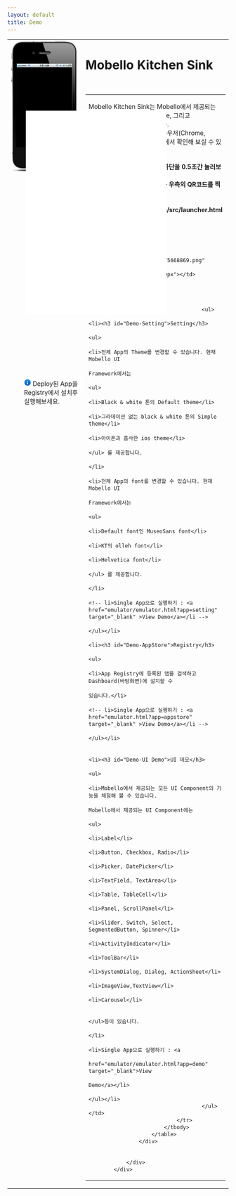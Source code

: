 ```yaml
---
layout: default
title: Demo
---
```


<div id="main">
				<div id="content" class="view">
					<div id="main-content" class="wiki-content group">
						<table class="sectionMacro" border="0" cellpadding="5"
							cellspacing="0" width="100%">
							<tbody>
								<tr>
									<td valign="top" width="220px" style="position: relative"><img
										class="confluence-embedded-image"
										src="attachments/4981276/5046452.png"
										  data-image-src="/download/attachments/4981276/tau201203271426.png?version=4&amp;modificationDate=1333007753386">
										<div id="iframeDIV" class="iframeDIV">
											<iframe id="browser" scrolling="no" frameborder="0"
												width="320px" height="464px"
												style="left: 42px; top: 161px; position: absolute;"
												src="src/launcher.html"></iframe>
										</div>
										<div
											style="background-color: rgba(255, 255, 255, 0.8); width: 320; height: 20px; padding: 10px; left: 28px; top: 762px; position: absolute;">
											<img class="emoticon emoticon-information"
												src="emulator/img/information.png"
												data-emoticon-name="information" alt="(info)"> Deploy된
											App을 Registry에서 설치후 실행해보세요.
										</div></td>
									<td valign="top"><h1 id="Demo-TAUKitchenSink">Mobello
											Kitchen Sink</h1>  
										<table>
											<tr>
												<td><p>
														Mobello Kitchen Sink는 Mobello에서 제공되는 모든 UI component와
														Theme, 그리고 Dashboard기능을 보여줍니다.<br />이 데모는 WebKit 기반의
														브라우저(Chrome, Safari)와 스마트폰 및 타블릿에서 확인해 보실 수 있습니다. <br />
														<br /> <span style="font-weight: bold">팁1: 왼쪽 아이폰의
															바탕화면 하단을 0.5초간 눌러보세요!</span> [<a href="emulator/emulator.html"
															target="_blank">새창으로 보기</a>] <br /> <span
															style="font-weight: bold">팁2: 스마트폰 및 타블릿에서는 우측의
															QR코드를 찍어보세요!</span> <br /> <span style="font-weight: bold">팁3:
															http://mobello.github.com/src/launcher.html</span> (아이폰 직접접속)

													</p></td>
												<td><img src="attachments/4981276/5668869.png"
													width="150px" height="150px"></td>
											</tr>
										</table>
										<ul>
											<li><h3 id="Demo-Setting">Setting</h3>
												<ul>
													<li>전체 App의 Theme를 변경할 수 있습니다. 현재 Mobello UI
														Framework에서는
														<ul>
															<li>Black & white 톤의 Default theme</li>
															<li>그라데이션 없는 black & white 톤의 Simple theme</li>
															<li>아이폰과 흡사한 ios theme</li>
														</ul> 를 제공합니다.
													</li>
													<li>전체 App의 font를 변경할 수 있습니다. 현재 Mobello UI
														Framework에서는
														<ul>
															<li>Default font인 MuseoSans font</li>
															<li>KT의 olleh font</li>
															<li>Helvetica font</li>
														</ul> 를 제공합니다.
													</li>
													<!-- li>Single App으로 실행하기 : <a href="emulator/emulator.html?app=setting" target="_blank" >View Demo</a></li -->
												</ul></li>
											<li><h3 id="Demo-AppStore">Registry</h3>
												<ul>
													<li>App Registry에 등록된 앱을 검색하고 Dashboard(바탕화면)에 설치할 수
														있습니다.</li>
													<!-- li>Single App으로 실행하기 : <a href="emulator.html?app=appstore" target="_blank" >View Demo</a></li -->
												</ul></li>

											<li><h3 id="Demo-UI Demo">UI 데모</h3>
												<ul>
													<li>Mobello에서 제공되는 모든 UI Component의 기능을 체험해 볼 수 있습니다.
														Mobello에서 제공되는 UI Component에는 
														<ul>
															<li>Label</li>
															<li>Button, Checkbox, Radio</li>
															<li>Picker, DatePicker</li>
															<li>TextField, TextArea</li>
															<li>Table, TableCell</li>
															<li>Panel, ScrollPanel</li>
															<li>Slider, Switch, Select, SegmentedButton, Spinner</li>
															<li>ActivityIndicator</li>
															<li>ToolBar</li>
															<li>SystemDialog, Dialog, ActionSheet</li>
															<li>ImageView,TextView</li>
															<li>Carousel</li>

														</ul>등이 있습니다.
													</li>
													<li>Single App으로 실행하기 : <a
														href="emulator/emulator.html?app=demo" target="_blank">View
															Demo</a></li>
												</ul></li>
										</ul></td>
								</tr>
							</tbody>
						</table>
					</div>


				</div>
			</div>